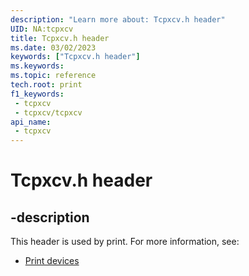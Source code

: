 ```yaml
---
description: "Learn more about: Tcpxcv.h header"
UID: NA:tcpxcv
title: Tcpxcv.h header
ms.date: 03/02/2023
keywords: ["Tcpxcv.h header"]
ms.keywords: 
ms.topic: reference
tech.root: print
f1_keywords:
 - tcpxcv
 - tcpxcv/tcpxcv
api_name:
 - tcpxcv
---
```


# Tcpxcv.h header

## -description

This header is used by print. For more information, see:

- [Print devices](../_print/index.md)
